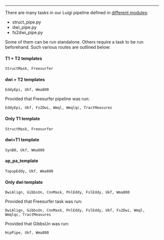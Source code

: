 ---

There are many tasks in our Luigi pipeline defined in [different modules](../workflows):

* struct_pipe.py
* dwi_pipe.py
* fs2dwi_pipe.py

Some of them can be run standalone. Others require a task to be run beforehand. Such various routes are outlined below:

#### T1 + T2 templates

    StructMask, Freesurfer
    
#### dwi + T2 templates

    EddyEpi, Ukf, Wma800
    
Provided that Freesurfer pipeline was run:

    EddyEpi, Ukf, Fs2Dwi, Wmql, Wmqlqc, TractMeasures
            

#### Only T1 template

    StructMask, Freesurfer
    
#### dwi+T1 template

    SynB0, Ukf, Wma800

#### ap_pa_template

    TopupEddy, Ukf, Wma800
    
#### Only dwi template

    DwiAlign, GibbsUn, CnnMask, PnlEddy, FslEddy, Ukf, Wma800
    
Provided that Freesurfer task was run:

    DwiAlign, GibbsUn, CnnMask, PnlEddy, FslEddy, Ukf, Fs2Dwi, Wmql, Wmqlqc, TractMeasures

Provided that GibbsUn was run:

    HcpPipe, Ukf, Wma800

        
